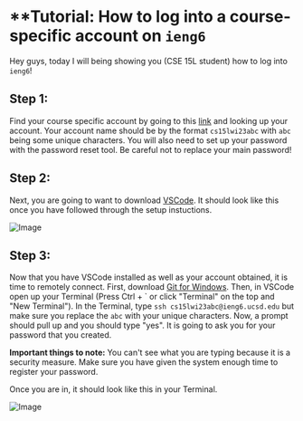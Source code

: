 # **Tutorial: How to log into a course-specific account on `ieng6`

Hey guys, today I will being showing you (CSE 15L student) how to log into `ieng6`!

## Step 1:

Find your course specific account by going to this [link](https://sdacs.ucsd.edu/~icc/index.php) and looking up your account. Your account name should be by the format `cs15lwi23abc` with `abc` being some unique characters. You will also need to set up your password with the password reset tool. Be careful not to replace your main password!

## Step 2:

Next, you are going to want to download [VSCode](https://code.visualstudio.com/). It should look like this once you have followed through the setup instuctions.

![Image](https://cdn.discordapp.com/attachments/646918392824987651/1063583864083197993/image.png)

## Step 3:

Now that you have VSCode installed as well as your account obtained, it is time to remotely connect. First, download [Git for Windows](https://gitforwindows.org/). Then, in VSCode open up your Terminal (Press Ctrl + \` or click "Terminal" on the top and "New Terminal"). In the Terminal, type `ssh cs15lwi23abc@ieng6.ucsd.edu` but make sure you replace the `abc` with your unique characters. Now, a prompt should pull up and you should type "yes". It is going to ask you for your password that you created. 

**Important things to note:** You can't see what you are typing because it is a security measure. Make sure you have given the system enough time to register your password. 

Once you are in, it should look like this in your Terminal.

![Image](https://cdn.discordapp.com/attachments/646918392824987651/1063583537707634768/image.png)

